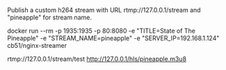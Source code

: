 Publish a custom h264 stream with URL rtmp://127.0.0.1/stream and "pineapple" for stream name.

docker run --rm -p 1935:1935 -p 80:8080 -e "TITLE=State of The Pineapple" -e "STREAM_NAME=pineapple" -e "SERVER_IP=192.168.1.124" cb51/nginx-streamer

rtmp://127.0.0.1/stream/test
http://127.0.0.1/hls/pineapple.m3u8